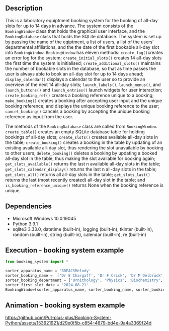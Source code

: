 ## Description 
This is a laboratory equiptment booking system for the booking of all-day slots for up to 14 days in advance. The system consists of the `BookingWindow` class that holds the graphical user interface, and the `BookingDatabase` class that holds the SQLite database. The system is set up by passing the name of the eqiptment, a list of users, a list of the users' departmental affiliations, and the the date of the first bookable all-day slot into `BookingWindow`. `BookingWindow` has eleven methods: `create_log()`creates an error log for the system; `create_initial_slots()` creates 14 all-day slots the first time the system is initialised; `create_additional_slots()` maintains the number of bookable slots in the database, so that as time passes the user is always able to book an all-day slot for up to 14 days ahead; `display_calendar()` displays a calendar to the user so to provide an overview of the next 14 all-day slots; `launch_labels()`, `launch_menus()`, and `launch_buttons()` and `launch_entries()` launch widgets for user interaction; `create_booking_ref()` creates a booking reference unique to a booking; `make_booking()` creates a booking after accepting user input and the unique booking reference, and displays the unique booking reference to the user; `cancel_booking()` cancels a booking by accepting the unique booking reference as input from the user. 

    

The methods of the `BookingDatabase` class are called from `BookingWindow`. `create_table()` creates an empty SQLite database table for holding bookings of all-day slots; `create_slots()` creates available all-day slots in the table; `create_booking()` creates a booking in the table by updating of an existing available all-day slot, thus rendering the slot unavailable by booking to other users; `delete_booking()` deletes a booking by updating a booked all-day slot in the table, thus making the slot available for booking again; `get_slots_available()` returns the last n available all-day slots in the table; `get_slots_calendar_display()` returns the last n all-day slots in the table; `get_slots_all()` returns all all-day slots in the table; `get_slots_last()` returns the last (most recently created) all-day slot in the table; and `is_booking_reference_unique()` returns None when the booking reference is unique.  


## Dependencies
* Microsoft Windows 10.0.19045
* Python 3.9.1
* sqlite3 3.33.0, datetime (built-in), logging (built-in), tkinter (built-in), random (built-in), string (built-in), calendar (built-in), re (built-in)
 
## Execution - booking system example   
```python
from booking_system import *

sorter_apparatus_name = 'BDFACSMelody'
sorter_booking_name =  ['Dr E Chargaff', 'Dr F Crick', 'Dr M Delbrück', 'Dr L Pauling', 'Dr J Watson'] 
sorter_booking_department = ['Ornithology', 'Physics', 'Biochemistry', 'Chemistry']
sorter_first_slot_date = '2024-08-21'
BookingWindow(sorter_apparatus_name, sorter_booking_name, sorter_booking_department, sorter_first_slot_date)
```

## Animation - booking system example
https://github.com/Put-plus-plus/Booking-System-Python/assets/153921921/d29e0f5b-c854-4679-bd4e-9a4a3369f24d




